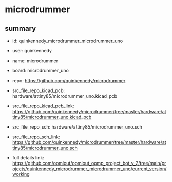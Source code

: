 # microdrummer
 
## summary 
* id: quinkennedy_microdrummer_microdrummer_uno
* user: quinkennedy
* name: microdrummer
* board: microdrummer_uno
* repo: https://github.com/quinkennedy/microdrummer
* src_file_repo_kicad_pcb: hardware/attiny85/microdrummer_uno.kicad_pcb
* src_file_repo_kicad_pcb_link: https://github.com/quinkennedy/microdrummer/tree/master/hardware/attiny85/microdrummer_uno.kicad_pcb


* src_file_repo_sch: hardware/attiny85/microdrummer_uno.sch
* src_file_repo_sch_link: https://github.com/quinkennedy/microdrummer/tree/master/hardware/attiny85/microdrummer_uno.sch
* full details link: https://github.com/oomlout/oomlout_oomp_project_bot_v_2/tree/main/projects/quinkennedy_microdrummer_microdrummer_uno/current_version/working  







